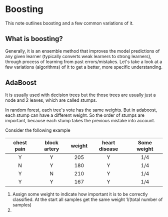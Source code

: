 # Boosting
This note outlines boosting and a few common variations of it.

## What is boosting?
Generally, it is an ensemble method that improves the model predictions of any given learner (typically converts weak learners to strong learners), through process of learning from past errors/mistakes. Let's take a look at a few variations (algorithms) of it to get a better, more specific understanding.

## AdaBoost
It is usually used with decision trees but the those trees are usually just a node and 2 leaves, which are called stumps.

In random forest, each tree's vote has the same weights. But in adaboost, each stump can have a different weight. So the order of stumps are important, because each stump takes the previous mistake into account.

Consider the following example 

| chest pain | block artery | weight | heart disease | Some weight | 
|:----------:|:------------:|:------:|:-------------:|:-----------:|
| Y          | Y            | 205    | Y             | 1/4         |
| N          | Y            | 180    | Y             | 1/4         |
| Y          | N            | 210    | Y             | 1/4         |
| Y          | Y            | 167    | Y             | 1/4         |

1. Assign some weight to indicate how important it is to be correctly classified. At the start all samples get the same weight 1/(total number of samples)
2. 


